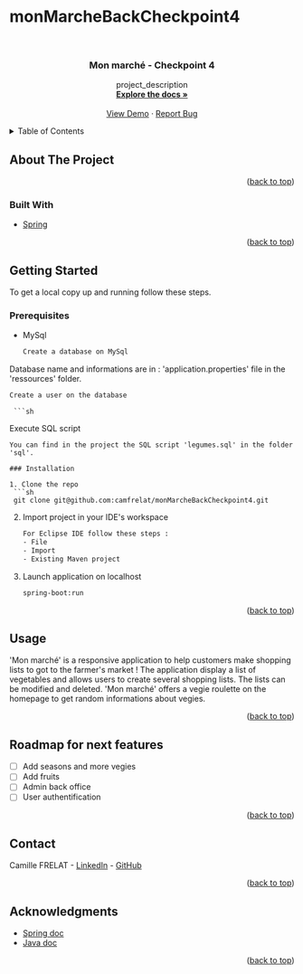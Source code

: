 # monMarcheBackCheckpoint4

<div id="top"></div>

<!-- PROJECT LOGO -->
<br />
<div align="center">
  <a href="https://github.com/camfrelat/monMarcheBackCheckpoint4">
  </a>

<h3 align="center">Mon marché - Checkpoint 4</h3>

  <p align="center">
    project_description
    <br />
    <a href="https://github.com/camfrelat/monMarcheBackCheckpoint4"><strong>Explore the docs »</strong></a>
    <br />
    <br />
    <a href="https://github.com/camfrelat/monMarcheBackCheckpoint4">View Demo</a>
    ·
    <a href="https://github.com/camfrelat/monMarcheBackCheckpoint4/issues">Report Bug</a>
 
  </p>
</div>

<!-- TABLE OF CONTENTS -->
<details>
  <summary>Table of Contents</summary>
  <ol>
    <li>
      <a href="#about-the-project">About The Project</a>
      <ul>
        <li><a href="#built-with">Built With</a></li>
      </ul>
    </li>
    <li>
      <a href="#getting-started">Getting Started</a>
      <ul>
        <li><a href="#prerequisites">Prerequisites</a></li>
        <li><a href="#installation">Installation</a></li>
      </ul>
    </li>
    <li><a href="#usage">Usage</a></li>
        <li><a href="#roadmap">Roadmap</a></li>
        <li><a href="#contact">Contact</a></li>
        <li><a href="#acknowledgments">Acknowledgments</a></li>

  </ol>
</details>

<!-- ABOUT THE PROJECT -->

## About The Project


<p align="right">(<a href="#top">back to top</a>)</p>

### Built With

- [Spring](https://start.spring.io/)

<p align="right">(<a href="#top">back to top</a>)</p>

<!-- GETTING STARTED -->

## Getting Started

To get a local copy up and running follow these steps.

### Prerequisites

- MySql
  ```sh
  Create a database on MySql 
  ```
 Database name and informations are in : 'application.properties' file in the 'ressources' folder.
   ```sh
  Create a user on the database
  ```
     ```sh
  Execute SQL script
  ```
You can find in the project the SQL script 'legumes.sql' in the folder 'sql'.

### Installation

1. Clone the repo
   ```sh
   git clone git@github.com:camfrelat/monMarcheBackCheckpoint4.git
   ```
2. Import project in your IDE's workspace
   ```sh
   For Eclipse IDE follow these steps : 
   - File
   - Import
   - Existing Maven project
   ```
3. Launch application on localhost

   ```sh
   spring-boot:run
   ```

<p align="right">(<a href="#top">back to top</a>)</p>

<!-- USAGE EXAMPLES -->

## Usage

'Mon marché' is a responsive application to help customers make shopping lists to got to the farmer's market ! 
The application display a list of vegetables and allows users to create several shopping lists. 
The lists can be modified and deleted.
'Mon marché' offers a vegie roulette on the homepage to get random informations about vegies. 

<p align="right">(<a href="#top">back to top</a>)</p>

<!-- ROADMAP -->

## Roadmap for next features

- [ ] Add seasons and more vegies
- [ ] Add fruits
- [ ] Admin back office
- [ ] User authentification

<p align="right">(<a href="#top">back to top</a>)</p>

<!-- CONTACT -->

## Contact

Camille FRELAT - [LinkedIn](https://www.linkedin.com/in/camillefrelat) - [GitHub](https://github.com/camfrelat)<br>

<p align="right">(<a href="#top">back to top</a>)</p>

<!-- ACKNOWLEDGMENTS -->

## Acknowledgments

- [Spring doc](https://docs.spring.io/spring-framework/docs/current/reference/html/)
- [Java doc](https://docs.oracle.com/en/java/)



<p align="right">(<a href="#top">back to top</a>)</p>

<!-- MARKDOWN LINKS & IMAGES -->

